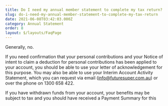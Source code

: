 ```yaml
---
title: Do I need my annual member statement to complete my tax return?
slug: do-i-need-my-annual-member-statement-to-complete-my-tax-return
date: 2021-06-08T03:42:03.000Z
category: Annual Statement
order: 8
layout: $/layouts/FaqPage
---
```

Generally, no. 

If you need confirmation that your personal contributions and your Notice of intent to claim a deduction for personal contributions has been applied to your account, you should be able to use your letter of acknowledgement for this purpose. You may also be able to use your Interim Account Activity Statement, which you can request via email ([info@futuresuper.com.au](mailto:info@futuresuper.com.au)) or over the phone on 1300 658 422.  

If you have withdrawn funds from your account, your benefits may be subject to tax and you should have received a Payment Summary for this
